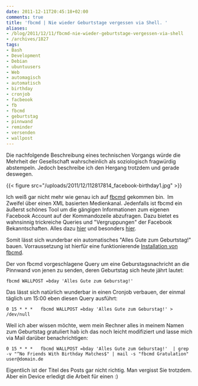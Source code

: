 ```yaml
---
date: 2011-12-11T20:45:18+02:00
comments: true
title: 'fbcmd | Nie wieder Geburtstage vergessen via Shell. '
aliases:
- /blog/2011/12/11/fbcmd-nie-wieder-geburtstage-vergessen-via-shell
- /archives/1827
tags:
- Bash
- Development
- Debian
- ubuntuusers
- Web
- automagisch
- automatisch
- birthday
- cronjob
- facbeook
- fb
- fbcmd
- geburtstag
- pinnwand
- reminder
- versenden
- wallpost
---
```


Die nachfolgende Beschreibung eines technischen Vorgangs würde die Mehrheit
der Gesellschaft wahrscheinlich als soziologisch fragwürdig abstempeln.
Jedoch beschreibe ich den Hergang trotzdem und gerade deswegen.

{{< figure src="/uploads/2011/12/112817814_facebook-birthday1.jpg" >}}

Ich weiß gar nicht mehr wie genau ich auf
[fbcmd](http://fbcmd.dtompkins.com/) gekommen bin.  Im Zweifel über einen
XML basierten Medienkanal. Jedenfalls ist fbcmd ein äußerst schönes Tool um
die gängigen Informationen zum eigenen Facebook Account auf der
Kommandozeile abzufragen. Dazu bietet es wahnsinnig trickreiche Queries und
"Vergruppungen" der Facebook Bekanntschaften. Alles dazu
[hier](http://fbcmd.dtompkins.com/syntax) und besonders
[hier](http://fbcmd.dtompkins.com/parameters/flist).

Somit lässt sich wunderbar ein automatisches "Alles Gute zum Geburtstag!"
bauen. Vorraussetzung ist hierfür eine funktionierende [Installation von fbcmd](http://fbcmd.dtompkins.com/installation).

Der von fbcmd vorgeschlagene Query um eine Geburstagsnachricht an die
Pinnwand von jenen zu senden, deren Geburtstag sich heute jährt lautet:

```
fbcmd WALLPOST =bday 'Alles Gute zum Geburstag!'
```

Das lässt sich natürlich wunderbar in einen Cronjob verbauen, der einmal
täglich um 15:00 eben diesen Query ausführt:

```
0 15 * * *   fbcmd WALLPOST =bday 'Alles Gute zum Geburstag!' > /dev/null
```

Weil ich aber wissen möchte, wem mein Rechner alles in meinem Namen zum
Geburtstag gratuliert hab ich das noch leicht modifiziert und lasse mich
via Mail darüber benachrichtigen:

```
0 15 * * *   fbcmd WALLPOST =bday 'Alles Gute zum Geburstag!'  | grep -v "^No Friends With Birthday Matches$" | mail -s "fbcmd Gratulation" user@domain.de
```

Eigentlich ist der Titel des Posts gar nicht richtig. Man vergisst Sie
trotzdem. Aber ein Device erledigt die Arbeit für einen :)
